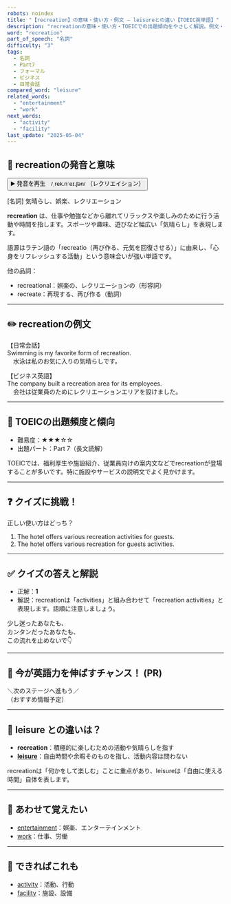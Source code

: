 ```yaml
---
robots: noindex
title: "【recreation】の意味・使い方・例文 ― leisureとの違い【TOEIC英単語】"
description: "recreationの意味・使い方・TOEICでの出題傾向をやさしく解説。例文・クイズ付きでleisureとの違いもわかりやすく学べます。"
word: "recreation"
part_of_speech: "名詞"
difficulty: "3"
tags:
  - 名詞
  - Part7
  - フォーマル
  - ビジネス
  - 日常会話
compared_word: "leisure"
related_words:
  - "entertainment"
  - "work"
next_words:
  - "activity"
  - "facility"
last_update: "2025-05-04"
---
```


## 🔰 recreationの発音と意味

<button class="play-audio" onclick="playTTS('recreation')">
  <span class="play-audio-main">
    ▶️ 発音を再生　/ˌrek.riˈeɪ.ʃən/
  </span>
  <span class="play-audio-sub">
    （レクリエイション）
  </span>
</button>

[名詞] 気晴らし、娯楽、レクリエーション

**recreation** は、仕事や勉強などから離れてリラックスや楽しみのために行う活動や時間を指します。スポーツや趣味、遊びなど幅広い「気晴らし」を表現します。

語源はラテン語の「recreatio（再び作る、元気を回復させる）」に由来し、「心身をリフレッシュする活動」という意味合いが強い単語です。

他の品詞：  
- recreational：娯楽の、レクリエーションの（形容詞）
- recreate：再現する、再び作る（動詞）

---

## ✏️ recreationの例文

【日常会話】  
Swimming is my favorite form of recreation.  
　水泳は私のお気に入りの気晴らしです。

【ビジネス英語】  
The company built a recreation area for its employees.  
　会社は従業員のためにレクリエーションエリアを設けました。

---

## 🎯 TOEICの出題頻度と傾向

- 難易度：★★★☆☆
- 出題パート：Part 7（長文読解）

TOEICでは、福利厚生や施設紹介、従業員向けの案内文などでrecreationが登場することが多いです。特に施設やサービスの説明文でよく見かけます。

---

## ❓ クイズに挑戦！

正しい使い方はどっち？

1. The hotel offers various recreation activities for guests.  
2. The hotel offers various recreation for guests activities.

---

## ✅ クイズの答えと解説

- 正解：**1**
- 解説：recreationは「activities」と組み合わせて「recreation activities」と表現します。語順に注意しましょう。

少し迷ったあなたも、  
カンタンだったあなたも、  
この流れを止めないで👇️

---

## 🚀 今が英語力を伸ばすチャンス！ (PR)

<div class="info-center">
＼次のステージへ進もう／<br>  
（おすすめ情報予定）
</div>

---

## 🤔  leisure との違いは？

- **recreation**：積極的に楽しむための活動や気晴らしを指す
- **[leisure](/word/leisure)**：自由時間や余暇そのものを指し、活動内容は問わない

recreationは「何かをして楽しむ」ことに重点があり、leisureは「自由に使える時間」自体を表します。

---

## 🧩 あわせて覚えたい

- [entertainment](/word/entertainment)：娯楽、エンターテインメント
- [work](/word/work)：仕事、労働

---

## 📖 できればこれも

- [activity](/word/activity)：活動、行動
- [facility](/word/facility)：施設、設備

<!-- cvid: aid36_bid07 -->
